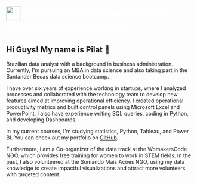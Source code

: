 <h1>
    <a href="https://www.dio.me/" style="color: white; text-decoration: none;">
        <img align="center" width="40px" src="https://hermes.digitalinnovation.one/assets/diome/logo-minimized.png">
        Contribuindo em um Projeto Open Source no GitHub
    </a>
</h1>

## Hi Guys! My name is Pilat 💫

Brazilian data analyst with a background in business administration. Currently, I'm pursuing an MBA in data science and also taking part in the Santander Becas data science bootcamp.

I have over six years of experience working in startups, where I analyzed processes and collaborated with the technology team to develop new features aimed at improving operational efficiency. I created operational productivity metrics and built control panels using Microsoft Excel and PowerPoint. I also have experience writing SQL queries, coding in Python, and developing Dashboards.

In my current courses, I'm studying statistics, Python, Tableau, and Power BI. You can check out my portfolio on [GitHub](https://github.com/fernandapilat).

Furthermore, I am a Co-organizer of the data track at the WomakersCode NGO, which provides free training for women to work in STEM fields. In the past, I also volunteered at the Somando Mais Ações NGO, using my data knowledge to create impactful visualizations and attract more volunteers with targeted content.
